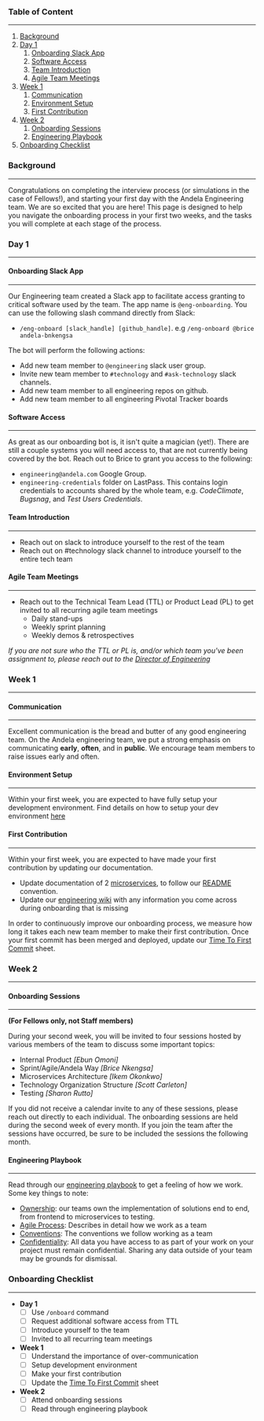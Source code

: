 ### Table of Content
***
1. [Background](#background)
1. [Day 1](#day-1)
    1. [Onboarding Slack App](#onboarding-slack-app)
    1. [Software Access](#software-access)
    1. [Team Introduction](#team-introduction)
    1. [Agile Team Meetings](#agile-team-meetings)
1. [Week 1](#week-1)
    1. [Communication](#communication)
    1. [Environment Setup](#environment-setup)
    1. [First Contribution](#first-contribution)
1. [Week 2](#week-2)
    1. [Onboarding Sessions](#onboarding-sessions)
    1. [Engineering Playbook](#engineering-playbook)
1. [Onboarding Checklist](#onboarding-checklist)

### Background
***
Congratulations on completing the interview process (or simulations in the case of Fellows!), and starting your first day with the Andela Engineering team. We are so excited that you are here! This page is designed to help you navigate the onboarding process in your first two weeks, and the tasks you will complete at each stage of the process.

### Day 1
***
#### Onboarding Slack App
***
Our Engineering team created a Slack app to facilitate access granting to critical software used by the team. The app name is `@eng-onboarding`.  You can use the following slash command directly from Slack:
* `/eng-onboard [slack_handle] [github_handle]`. e.g `/eng-onboard @brice andela-bnkengsa`

The bot will perform the following actions:
* Add new team member to `@engineering` slack user group.
* Invite new team member to `#technology` and `#ask-technology` slack channels.
* Add new team member to all engineering repos on github.
* Add new team member to all engineering Pivotal Tracker boards

#### Software Access
***
As great as our onboarding bot is, it isn't quite a magician (yet!). There are still a couple systems you will need access to, that are not currently being covered by the bot. Reach out to Brice to grant you access to the following:
* `engineering@andela.com` Google Group.
* `engineering-credentials` folder on LastPass. This contains login credentials to accounts shared by the whole team, e.g. _CodeClimate_, _Bugsnag_, and _Test Users Credentials_.

#### Team Introduction
***
* Reach out on slack to introduce yourself to the rest of the team
* Reach out on #technology slack channel to introduce yourself to the entire tech team

#### Agile Team Meetings
***
* Reach out to the Technical Team Lead (TTL) or Product Lead (PL) to get invited to all recurring agile team meetings
    * Daily stand-ups
    * Weekly sprint planning
    * Weekly demos & retrospectives

_If you are not sure who the TTL or PL is, and/or which team you've been assignment to, please reach out to the [Director of Engineering](https://andela.slack.com/messages/@brice/)_

### Week 1
***
#### Communication
***
Excellent communication is the bread and butter of any good engineering team. On the Andela engineering team, we put a strong emphasis on communicating **early**, **often**, and in **public**. We encourage team members to raise issues early and often. 

#### Environment Setup
***
Within your first week, you are expected to have fully setup your development environment. Find details on how to setup your dev environment [here](https://github.com/andela/development-toolkit)

#### First Contribution
***
Within your first week, you are expected to have made your first contribution by updating our documentation.
* Update documentation of 2 [microservices](https://github.com/andela/engineering-playbook/wiki/Service-Registry), to follow our [README](https://github.com/andela/engineering-playbook/wiki/Conventions#repo-readme) convention.
* Update our [engineering wiki](https://github.com/andela/engineering-playbook/wiki) with any information you come across during onboarding that is missing

In order to continuously improve our onboarding process, we measure how long it takes each new team member to make their first contribution. Once your first commit has been merged and deployed, update our [Time To First Commit](https://docs.google.com/spreadsheets/d/1GE01c8pSg5Hq4bsVfor6I-MvvzdaLAPsAV8w7K4CY94/edit#gid=0) sheet.

### Week 2
***
#### Onboarding Sessions
***
**(For Fellows only, not Staff members)**

During your second week, you will be invited to four sessions hosted by various members of the team to discuss some important topics:

- Internal Product _[Ebun Omoni]_
- Sprint/Agile/Andela Way _[Brice Nkengsa]_
- Microservices Architecture _[Ikem Okonkwo]_
- Technology Organization Structure _[Scott Carleton]_
- Testing _[Sharon Rutto]_

If you did not receive a calendar invite to any of these sessions, please reach out directly to each individual. The onboarding sessions are held during the second week of every month. If you join the team after the sessions have occurred, be sure to be included the sessions the following month.

#### Engineering Playbook
***
Read through our [engineering playbook](https://github.com/andela/engineering-playbook/wiki) to get a feeling of how we work. Some key things to note:
- [Ownership](https://github.com/andela/decisions/issues/36): our teams own the implementation of solutions end to end, from frontend to microservices to testing.
- [Agile Process](https://github.com/andela/engineering-playbook/wiki/Agile-Process): Describes in detail how we work as a team
- [Conventions](https://github.com/andela/engineering-playbook/wiki/Conventions): The conventions we follow working as a team
- [Confidentiality](https://github.com/andela/engineering-playbook/wiki/Confidentiality): All data you have access to as part of your work on your project must remain confidential. Sharing any data outside of your team may be grounds for dismissal. 

### Onboarding Checklist
***
- **Day 1**
    - [ ] Use `/onboard` command
    - [ ] Request additional software access from TTL
    - [ ] Introduce yourself to the team
    - [ ] Invited to all recurring team meetings
- **Week 1**
    - [ ] Understand the importance of over-communication
    - [ ] Setup development environment
    - [ ] Make your first contribution
    - [ ] Update the [Time To First Commit](https://docs.google.com/spreadsheets/d/1GE01c8pSg5Hq4bsVfor6I-MvvzdaLAPsAV8w7K4CY94/edit#gid=0) sheet  
- **Week 2**
    - [ ] Attend onboarding sessions
    - [ ] Read through engineering playbook